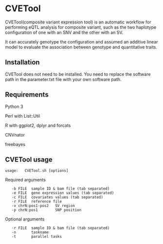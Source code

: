 # CVETool
CVETool(composite variant expression tool) is an automatic workflow for performing eQTL analysis for composite variant, such as the two haplotype configuration of one with an SNV and the other with an SV.

It can accurately genotype the configuration and assumed an additive linear model to evaluate the association between genotype and quantitative traits.

## Installation

CVETool does not need to be installed. You need to replace the software path in the parameter.txt file with your own software path.

## Requirements

Python 3

Perl with List::Util

R with ggplot2, dplyr and forcats

CNVnator

freebayes

## CVETool usage

```
usage:   CVETool.sh [options]
```
Required arguments
```
   -b FILE  sample ID & bam file (tab separated)
   -e FILE  gene expression values (tab separated)
   -c FILE  covariates values (tab separated)
   -r FILE  reference file
   -v chrN:pos1-pos2   SV region
   -p chrN:pos1        SNP position
```
Optional arguments
```
   -r FILE  sample ID & bam file (tab separated)
   -n       taskname
   -t       parallel tasks
```
